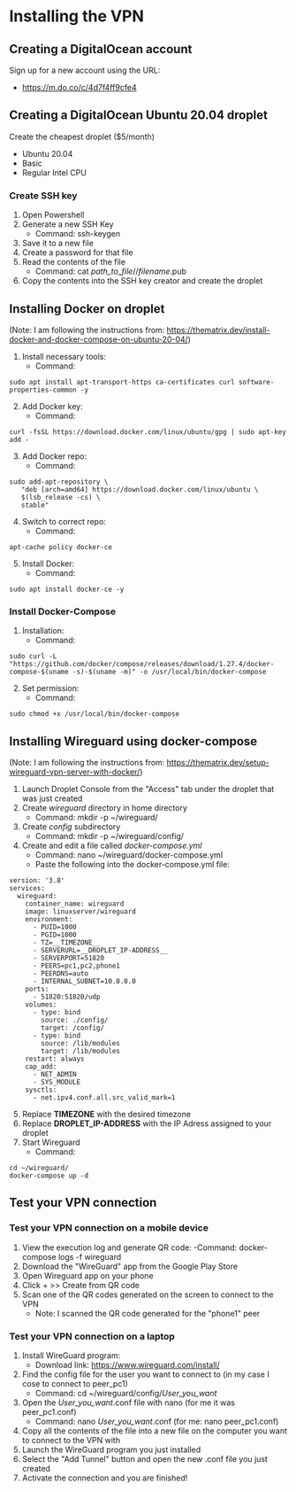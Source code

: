 # Installing the VPN
## Creating a DigitalOcean account

Sign up for a new account using the URL:
- https://m.do.co/c/4d7f4ff9cfe4 

## Creating a DigitalOcean Ubuntu 20.04 droplet

Create the cheapest droplet ($5/month)
- Ubuntu 20.04
- Basic
- Regular Intel CPU

### Create SSH key

1. Open Powershell
2. Generate a new SSH Key
    - Command: ssh-keygen
3. Save it to a new file
4. Create a password for that file
5. Read the contents of the file
    - Command: cat *path_to_file*//*filename*.pub
6. Copy the contents into the SSH key creator and create the droplet

## Installing Docker on droplet
(Note: I am following the instructions from: https://thematrix.dev/install-docker-and-docker-compose-on-ubuntu-20-04/)

1. Install necessary tools:
    - Command: 
```
sudo apt install apt-transport-https ca-certificates curl software-properties-common -y
```
2. Add Docker key:
    - Command: 
```
curl -fsSL https://download.docker.com/linux/ubuntu/gpg | sudo apt-key add -
```
3. Add Docker repo:
    - Command: 
```    
sudo add-apt-repository \
   "deb [arch=amd64] https://download.docker.com/linux/ubuntu \
   $(lsb_release -cs) \
   stable"
```
4. Switch to correct repo:
    - Command: 
```
apt-cache policy docker-ce
```
5. Install Docker:
    - Command: 
```
sudo apt install docker-ce -y
```

### Install Docker-Compose
1. Installation:
    - Command: 
```
sudo curl -L "https://github.com/docker/compose/releases/download/1.27.4/docker-compose-$(uname -s)-$(uname -m)" -o /usr/local/bin/docker-compose
```
2. Set permission:
    - Command: 
```
sudo chmod +x /usr/local/bin/docker-compose
```
## Installing Wireguard using docker-compose
(Note: I am following the instructions from: https://thematrix.dev/setup-wireguard-vpn-server-with-docker/)

1. Launch Droplet Console from the "Access" tab under the droplet that was just created
2. Create *wireguard* directory in home directory
    - Command: mkdir -p ~/wireguard/
3. Create *config* subdirectory
    - Command: mkdir -p ~/wireguard/config/
4. Create and edit a file called *docker-compose.yml*
    - Command: nano ~/wireguard/docker-compose.yml
    - Paste the following into the docker-compose.yml file:
```
version: '3.8'
services:
  wireguard:
    container_name: wireguard
    image: linuxserver/wireguard
    environment:
      - PUID=1000
      - PGID=1000
      - TZ=__TIMEZONE__
      - SERVERURL=__DROPLET_IP-ADDRESS__
      - SERVERPORT=51820
      - PEERS=pc1,pc2,phone1
      - PEERDNS=auto
      - INTERNAL_SUBNET=10.0.0.0
    ports:
      - 51820:51820/udp
    volumes:
      - type: bind
        source: ./config/
        target: /config/
      - type: bind
        source: /lib/modules
        target: /lib/modules
    restart: always
    cap_add:
      - NET_ADMIN
      - SYS_MODULE
    sysctls:
      - net.ipv4.conf.all.src_valid_mark=1
```
5. Replace __TIMEZONE__ with the desired timezone
6. Replace __DROPLET_IP-ADDRESS__ with the IP Adress assigned to your droplet
7. Start Wireguard
    - Command:
```
cd ~/wireguard/
docker-compose up -d
```
## Test your VPN connection
### Test your VPN connection on a mobile device
1. View the execution log and generate QR code:
    -Command: docker-compose logs -f wireguard
2. Download the "WireGuard" app from the Google Play Store
3. Open Wireguard app on your phone
4. Click + >> Create from QR code
5. Scan one of the QR codes generated on the screen to connect to the VPN
    - Note: I scanned the QR code generated for the "phone1" peer
### Test your VPN connection on a laptop
1. Install WireGuard program:
    - Download link: https://www.wireguard.com/install/
2. Find the config file for the user you want to connect to (in my case I cose to connect to peer_pc1)
    - Command: cd ~/wireguard/config/*User_you_want*
3. Open the *User_you_want*.conf file with nano (for me it was peer_pc1.conf)
    - Command: nano *User_you_want*.conf (for me: nano peer_pc1.conf)
3. Copy all the contents of the file into a new file on the computer you want to connect to the VPN with
4. Launch the WireGuard program you just installed
5. Select the "Add Tunnel" button and open the new .conf file you just created
6. Activate the connection and you are finished!


    
    
    
    
    
    
    
    
    
    
    
